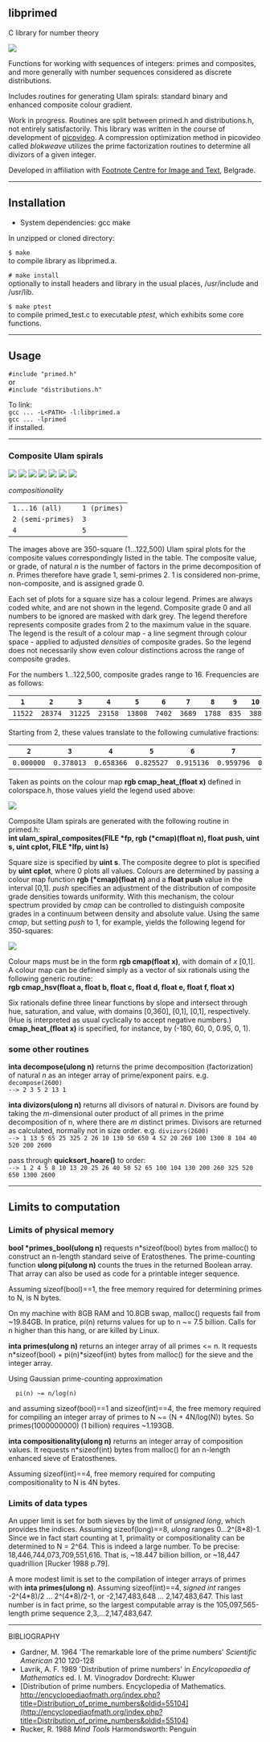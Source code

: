 
## libprimed

C library for number theory

![](imgs/ulam-10-s30x-drkg.png) 

Functions for working with sequences of integers: primes and composites, and more generally with number sequences considered as discrete distributions.

Includes routines for generating Ulam spirals: standard binary and enhanced composite colour gradient.

Work in progress. Routines are split between primed.h and distributions.h, not entirely satisfactorily. This library was written in the course of development of [picovideo](https://github.com/rpxpx/picovideo/). A compression optimization method in picovideo called *blokweave* utilizes the prime factorization routines to determine all divizors of a given integer.

Developed in affiliation with [Footnote Centre for Image and Text](http://footnotecentre.org/wp/), Belgrade.


---

## Installation
- System dependencies: gcc make

In unzipped or cloned directory:

`$ make`<br>
to compile library as libprimed.a.

`# make install`<br>
optionally to install headers and library in the usual places, /usr/include and /usr/lib.

`$ make ptest`<br>
to compile primed_test.c to executable *ptest*, which exhibits some core functions.

---

## Usage
`#include "primed.h"`<br>
or<br>
`#include "distributions.h"`

To link:<br>
`gcc ... -L<PATH> -l:libprimed.a`<br>
`gcc ... -lprimed`<br>
if installed.

---

### Composite Ulam spirals

![](imgs/ulam_c-350-00.png) ![](imgs/ulam_c-350-01.png)
![](imgs/ulam_c-350-02.png) ![](imgs/ulam_c-350-03.png)
![](imgs/ulam_c-350-04.png) ![](imgs/ulam_c-350-05.png)
![](imgs/ulam_c_legend-0-s23x.png)

*compositionality*

|   	          |            |	      
|-----------------|------------|
|`1...16 (all)`   |`1 (primes)`|
|`2 (semi-primes)`|`3`         |
|`4`              |`5`         |

The images above are 350-square (1...122,500) Ulam spiral plots for the composite values correspondingly listed in the table. The composite value, or grade, of natural *n* is the number of factors in the prime decomposition of *n*. Primes therefore have grade 1, semi-primes 2. 1 is considered non-prime, non-composite, and is assigned grade 0.

Each set of plots for a square size has a colour legend. Primes are always coded white, and are not shown in the legend. Composite grade 0 and all numbers to be ignored are masked with dark grey. The legend therefore represents composite grades from 2 to the maximum value in the square. The legend is the result of a colour map - a line segment through colour space - applied to adjusted *densities* of composite grades. So the legend does not necessarily show even colour distinctions across the range of composite grades.

For the numbers 1...122,500, composite grades range to 16. Frequencies are as follows:

|`1`    |`2`    |`3`    |`4`    |`5`    |`6`   |`7`   |`8`   |`9`  |`10` |`11` |`12`|`13`|`14`|`15`|`16`|
|-------|-------|-------|-------|-------|------|------|------|-----|-----|-----|----|----|----|----|----|
|`11522`|`28374`|`31225`|`23158`|`13808`|`7402`|`3689`|`1788`|`835`|`388`|`177`|`77`|`35`|`13`|`6` |`2` |

Starting from 2, these values translate to the following cumulative fractions:

|`2`    |`3`    |`4`    |`5`    |`6`   |`7`   |`8`   |`9`  |`10` |`11` |`12`|`13`|`14`|`15`|`16`|
|-------|-------|-------|-------|------|------|------|-----|-----|-----|----|----|----|----|----|
|`0.000000`|`0.378013`|`0.658366`|`0.825527`|`0.915136`|`0.959796`|`0.981441`|`0.991550`|`0.996247`|`0.998390`|`0.999322`|`0.999746`|`0.999903`|`0.999976`|`1.000000`|

Taken as points on the colour map **rgb cmap_heat_(float x)** defined in colorspace.h, those values yield the legend used above:

![](imgs/ulam_c_legend-0-s23x.png)

Composite Ulam spirals are generated with the following routine in primed.h:<br>**int ulam_spiral_composites(FILE \*fp, rgb (\*cmap)(float n), float push, uint s, uint cplot, FILE \*lfp, uint ls)**

Square size is specified by **uint s**. The composite degree to plot is specified by **uint cplot**, where 0 plots all values. Colours are determined by passing a colour map function **rgb (\*cmap)(float n)** and a **float push** value in the interval [0,1]. *push* specifies an adjustment of the distribution of composite grade densities towards uniformity. With this mechanism, the colour spectrum provided by *cmap* can be controlled to distinguish composite grades in a continuum between density and absolute value. Using the same *cmap*, but setting *push* to 1, for example, yields the following legend for 350-squares:

![](imgs/ulam_c_legend-1-s23x.png)

Colour maps must be in the form **rgb cmap(float x)**, with domain of *x* [0,1]. A colour map can be defined simply as a vector of six rationals using the following generic routine:<br>
**rgb cmap_hsv(float a, float b, float c, float d, float e, float f, float x)**

Six rationals define three linear functions by slope and intersect through hue, saturation, and value, with domains [0,360], [0,1], [0,1], respectively. (Hue is interpreted as usual cyclically to accept negative numbers.)  **cmap_heat_(float x)** is specified, for instance, by (-180, 60, 0, 0.95, 0, 1).

### some other routines

**inta decompose(ulong n)** 
returns the prime decomposition (factorization) of natural *n* as an integer array of prime/exponent pairs. e.g. `decompose(2600)`<br>`--> 2 3 5 2 13 1`

**inta divizors(ulong n)** returns all divisors of natural *n*. Divisors are found by taking the *m*-dimensional outer product of all primes in the prime decomposition of n, where there are *m* distinct primes. Divisors are returned as calculated, normally not in size order. e.g. `divizors(2600)`<br>`--> 1 13 5 65 25 325 2 26 10 130 50 650 4 52 20 260 100 1300 8 104 40 520 200 2600`

pass through **quicksort_hoare()** to order:<br>
`--> 1 2 4 5 8 10 13 20 25 26 40 50 52 65 100 104 130 200 260 325 520 650 1300 2600`


---

## Limits to computation
### Limits of physical memory

**bool \*primes_bool(ulong n)** requests n\*sizeof(bool) bytes from malloc() to construct an n-length standard seive of Eratosthenes. The prime-counting function **ulong pi(ulong n)** counts the trues in the returned Boolean array.
That array can also be used as code for a printable integer sequence.

Assuming sizeof(bool)==1, the free memory required for determining primes to N, is N bytes.

On my machine with 8GB RAM and 10.8GB swap, malloc() requests fail from ~19.84GB.
In pratice, pi(n) returns values for up to n ~= 7.5 billion. Calls for n higher than this hang, or are killed by Linux.
<p>

**inta primes(ulong n)** returns an integer array of all primes <= n. It requests n\*sizeof(bool) + pi(n)\*sizeof(int) bytes from malloc() for the sieve and the integer array.

Using Gaussian prime-counting approximation

      pi(n) ~= n/log(n)

and assuming sizeof(bool)==1 and sizeof(int)==4, the free memory required for compiling an integer array of primes to N ~= (N + 4N/log(N)) bytes. So primes(1000000000) (1 billion) requires ~1.193GB.


**inta compositionality(ulong n)** returns an integer array of composition values.
It requests n*sizeof(int) bytes from malloc() for an n-length enhanced sieve of Eratosthenes.

Assuming sizeof(int)==4, free memory required for computing compositionality to N is 4N bytes.


### Limits of data types

An upper limit is set for both sieves by the limit of *unsigned long*, which provides the indices. Assuming sizeof(long)==8, *ulong* ranges 0...2^(8*8)-1. Since we in fact start counting at 1, primality or compositionality can be determined to N = 2^64. This is indeed a large number. To be precise: 18,446,744,073,709,551,616. That is, ~18.447 billion billion, or ~18,447 quadrillion [Rucker 1988 p.79].

A more modest limit is set to the compilation of integer arrays of primes with **inta primes(ulong n)**. Assuming sizeof(int)==4, *signed int* ranges -2\^(4\*8)/2 ... 2\^(4\*8)/2-1, or -2,147,483,648 ... 2,147,483,647. This last number is in fact prime, so the largest computable array is the 105,097,565-length prime sequence 2,3,...2,147,483,647.
  
---
BIBLIOGRAPHY<br>
- Gardner, M. 1964 'The remarkable lore of the prime numbers' *Scientific American* 210 120-128<br>
- Lavrik, A. F. 1989 'Distribution of prime numbers' in *Encylcopaedia of Mathematics* ed. I. M. Vinogradov Dordrecht: Kluwer
- [Distribution of prime numbers. Encyclopedia of Mathematics. http://encyclopediaofmath.org/index.php?title=Distribution_of_prime_numbers&oldid=55104](http://encyclopediaofmath.org/index.php?title=Distribution_of_prime_numbers&oldid=55104)<br>
- Rucker, R. 1988 *Mind Tools* Harmondsworth: Penguin


